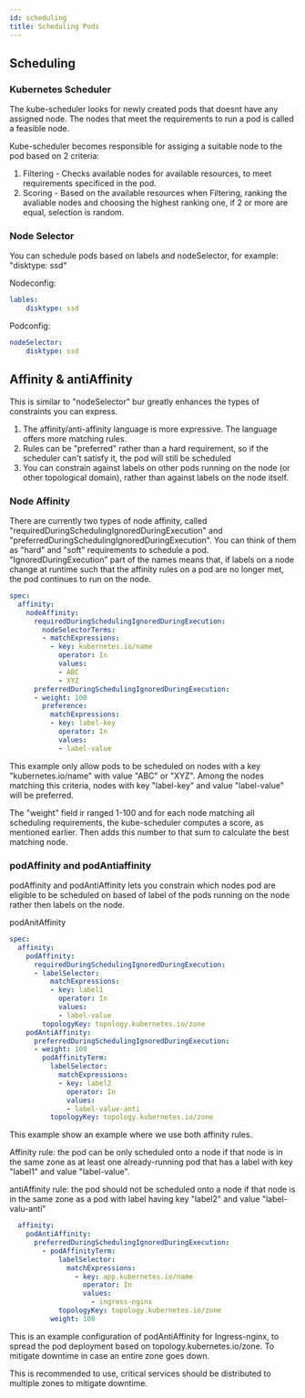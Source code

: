 ```yaml
---
id: scheduling
title: Scheduling Pods
---
```


## Scheduling

### Kubernetes Scheduler

The kube-scheduler looks for newly created pods that doesnt have any assigned node. The nodes that meet the requirements to run a pod is called a feasible node.

 Kube-scheduler becomes responsible for assiging a suitable node to the pod based on 2 criteria:
1. Filtering - Checks available nodes for available resources, to meet requirements specificed in the pod.
2. Scoring - Based on the available resources when Filtering, ranking the avaliable nodes and choosing the highest ranking one, if 2 or more are equal, selection is random.

### Node Selector

You can schedule pods based on labels and nodeSelector, for example: "disktype: ssd"

Nodeconfig:
```yaml
lables:
    disktype: ssd
```
Podconfig:
```yaml
nodeSelector:
    disktype: ssd
```

## Affinity & antiAffinity

This is similar to "nodeSelector" bur greatly enhances the types of constraints you can express.
1. The affinity/anti-affinity language is more expressive. The language offers more matching rules.
2. Rules can be "preferred" rather than a hard requirement, so if the scheduler can't satisfy it, the pod will still be scheduled
3. You can constrain against labels on other pods running on the node (or other topological domain), rather than against labels on the node itself.

### Node Affinity

There are currently two types of node affinity, called "requiredDuringSchedulingIgnoredDuringExecution" and "preferredDuringSchedulingIgnoredDuringExecution". You can think of them as "hard" and "soft" requirements to schedule a pod. "IgnoredDuringExecution" part of the names means that, if labels on a node change at runtime such that the affinity rules on a pod are no longer met, the pod continues to run on the node.



```yaml
spec:
  affinity:
    nodeAffinity:
      requiredDuringSchedulingIgnoredDuringExecution:
        nodeSelectorTerms:
        - matchExpressions:
          - key: kubernetes.io/name
            operator: In
            values:
            - ABC
            - XYZ
      preferredDuringSchedulingIgnoredDuringExecution:
      - weight: 100
        preference:
          matchExpressions:
          - key: label-key
            operator: In
            values:
            - label-value
```

This example only allow pods to be scheduled on nodes with a key "kubernetes.io/name" with value "ABC" or "XYZ". Among the nodes matching this criteria, nodes with key "label-key" and value "label-value" will be preferred.

The "weight" field ir ranged 1-100 and for each node matching all scheduling requirements, the kube-scheduler computes a score, as mentioned earlier. Then adds this number to that sum to calculate the best matching node.

### podAffinity and podAntiaffinity

podAffinity and podAntiAffinity lets you constrain which nodes pod are eligible to be scheduled on based of label of the pods running on the node rather then labels on the node. 

podAnitAffinity

```yaml
spec:
  affinity:
    podAffinity:
      requiredDuringSchedulingIgnoredDuringExecution:
      - labelSelector:
          matchExpressions:
          - key: label1
            operator: In
            values:
            - label-value
        topologyKey: topology.kubernetes.io/zone
    podAntiAffinity:
      preferredDuringSchedulingIgnoredDuringExecution:
      - weight: 100
        podAffinityTerm:
          labelSelector:
            matchExpressions:
            - key: label2
              operator: In
              values:
              - label-value-anti
          topologyKey: topology.kubernetes.io/zone
```
This example show an example where we use both affinity rules.

Affinity rule: the pod can be only scheduled onto a node if that node is in the same zone as at least one already-running pod that has a label with key "label1" and value "label-value".

antiAffinity rule: the pod should not be scheduled onto a node if that node is in the same zone as a pod with label having key "label2" and value "label-valu-anti"

```yaml
  affinity:
    podAntiAffinity:
      preferredDuringSchedulingIgnoredDuringExecution:
        - podAffinityTerm:
            labelSelector:
              matchExpressions:
                - key: app.kubernetes.io/name
                  operator: In
                  values:
                    - ingress-nginx
            topologyKey: topology.kubernetes.io/zone
          weight: 100
```
This is an example configuration of podAntiAffinity for Ingress-nginx, to spread the pod deployment based on topology.kubernetes.io/zone. To mitigate downtime in case an entire zone goes down.

This is recommended to use, critical services should be distributed to multiple zones to mitigate downtime.